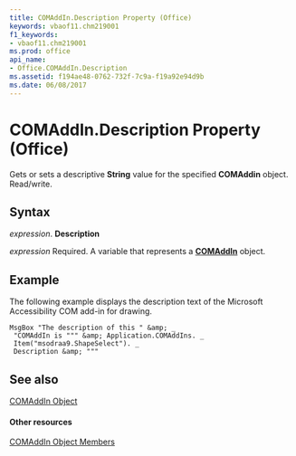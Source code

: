 ```yaml
---
title: COMAddIn.Description Property (Office)
keywords: vbaof11.chm219001
f1_keywords:
- vbaof11.chm219001
ms.prod: office
api_name:
- Office.COMAddIn.Description
ms.assetid: f194ae48-0762-732f-7c9a-f19a92e94d9b
ms.date: 06/08/2017
---
```



# COMAddIn.Description Property (Office)

Gets or sets a descriptive  **String** value for the specified **COMAddin** object. Read/write.


## Syntax

 _expression_. **Description**

 _expression_ Required. A variable that represents a **[COMAddIn](comaddin-object-office.md)** object.


## Example

The following example displays the description text of the Microsoft Accessibility COM add-in for drawing.


```
MsgBox "The description of this " &amp; _ 
 "COMAddIn is """ &amp; Application.COMAddIns. _ 
 Item("msodraa9.ShapeSelect"). _ 
 Description &amp; """
```


## See also


[COMAddIn Object](comaddin-object-office.md)
#### Other resources


[COMAddIn Object Members](comaddin-members-office.md)

